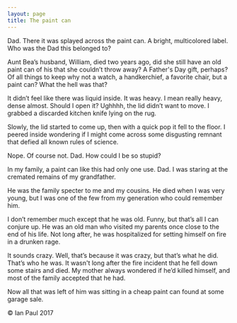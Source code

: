```yaml
---
layout: page
title: The paint can
---
```


Dad.  There it was splayed across the paint can. A bright, multicolored label. Who was the Dad this belonged to?    

Aunt Bea’s husband, William, died two years ago, did she still have an old paint can of his that she couldn’t throw away?  A Father's Day gift, perhaps? Of all things to keep why not a watch, a handkerchief, a favorite chair, but a paint can? What the hell was that?

It didn’t feel like there was liquid inside. It was heavy. I mean really heavy, dense almost.  Should I open it?  Ughhhh, the lid didn’t want to move. I grabbed a discarded kitchen knife lying on the rug.  

Slowly, the lid started to come up, then with a quick pop it fell to the floor. I peered inside wondering if I might come across some disgusting remnant that defied all known rules of science.  

Nope.  Of course not.  Dad. How could I be so stupid? 

In my family, a paint can like this had only one use. Dad. I was staring at the cremated remains of my grandfather.

He was the family specter to me and my cousins. He died when I was very young, but I was one of the few from my generation who could remember him.  

I don’t remember much except that he was old.  Funny, but that’s all I can conjure up. He was an old man who visited my parents once close to the end of his life. Not long after, he was hospitalized for setting himself on fire in a drunken rage.  

It sounds crazy. Well, that’s because it was crazy, but that’s what he did. That’s who he was. It wasn't long after the fire incident that he fell down some stairs and died.  My mother always wondered if he’d killed himself, and most of the family accepted that he had.  

Now all that was left of him was sitting in a cheap paint can found at some garage sale.

&copy; Ian Paul 2017
